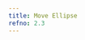 ```yaml
---
title: Move Ellipse
refno: 2.3
---
```


<script>
function setup() {
  canvas = createCanvas(500, 200);
  dx = 1;
  xpos = 0;
  ypos = height/2;
}

function draw() {
  background(200);
  ellipse(xpos,ypos,50,50);
  xpos = xpos + dx;
}
</script>
